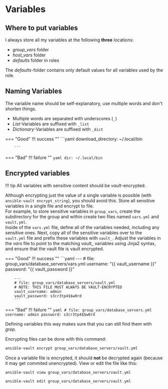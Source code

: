 # Variables

## Where to put variables

I always store all my variables at the following **three** locations:

* *group_vars* folder
* *host_vars* folder
* *defaults* folder in roles

The *defaults*-folder contains only default values for all variables used by the role.

## Naming Variables

The variable name should be self-explanatory, use multiple words and don't shorten things.

* Multiple words are separated with underscores (`_`)
* *List*-Variables are suffixed with `_list`
* *Dictionary*-Variables are suffixed with `_dict`

=== "Good"
    !!! success ""
        ```yaml
        download_directory: ~/.local/bin


        ```
=== "Bad"
    !!! failure ""
        ```yaml
        dir: ~/.local/bin
        ```

## Encrypted variables

!!! tip
    All variables with sensitive content should be *vault*-encrypted.  

Although encrypting just the value of a single variable is possible (with `ansible-vault encrypt_string`), you should avoid this. Store all sensitive variables in a single file and encrypt to file.  
For example, to store sensitive variables in `group_vars`, create the subdirectory for the group and within create two files named `vars.yml` and `vault.yml`.  
Inside of the `vars.yml` file, define all of the variables needed, including any sensitive ones. Next, copy all of the sensitive variables over to the `vault.yml` file and prefix these variables with `vault_`. Adjust the variables in the *vars* file to point to the matching *vault_* variables using Jinja2 syntax, and ensure that the vault file is vault encrypted.

=== "Good"
    !!! success ""
        ```yaml
        ---
        # file: group_vars/database_servers/vars.yml
        username: "{{ vault_username }}"
        password: "{{ vault_password }}"

        ---
        # file: group_vars/database_servers/vault.yml
        # NOTE: THIS FILE MUST ALWAYS BE VAULT-ENCRYPTED
        vault_username: admin
        vault_password: s3cr3tp4$$w0rd
        ```
=== "Bad"
    !!! failure ""
        ```yaml
        # file: group_vars/database_servers.yml
        username: admin
        password: s3cr3tp4$$w0rd
        ```

Defining variables this way makes sure that you can still find them with *grep*.

Encrypting files can be done with this command:

```bash
ansible-vault encrypt group_vars/database_servers/vault.yml
```

Once a variable file is encrypted, it should **not** be decrypted again (because it may get commited unencrypted). View or edit the file like this:

```bash
ansible-vault view group_vars/database_servers/vault.yml
```
```bash
ansible-vault edit group_vars/database_servers/vault.yml
```
